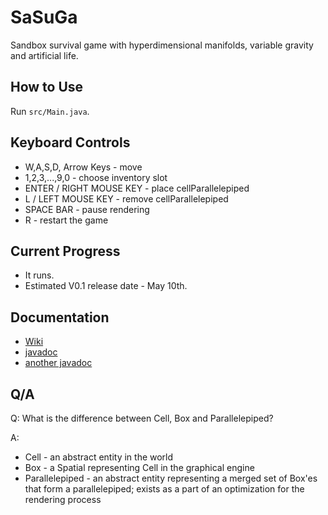 # SaSuGa
Sandbox survival game with hyperdimensional manifolds,
variable gravity and artificial life.

## How to Use
Run `src/Main.java`.

## Keyboard Controls
* W,A,S,D, Arrow Keys - move
* 1,2,3,...,9,0 - choose inventory slot
* ENTER / RIGHT MOUSE KEY - place cellParallelepiped
* L / LEFT MOUSE KEY - remove cellParallelepiped
* SPACE BAR - pause rendering
* R - restart the game

## Current Progress
* It runs.
* Estimated V0.1 release date - May 10th.

## Documentation
* [Wiki](https://github.com/slemonide/sasuga/wiki)
* [javadoc](https://slemonide.github.io/sasuga/)
* [another javadoc](docs/index.html)


## Q/A
Q: What is the difference between Cell, Box and Parallelepiped?

A:
 * Cell - an abstract entity in the world
 * Box - a Spatial representing Cell in the graphical engine
 * Parallelepiped - an abstract entity representing a merged set of Box'es
 that form a parallelepiped; exists as a part of an optimization for the
 rendering process
